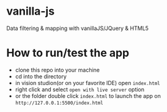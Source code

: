 # vanilla-js
Data filtering &amp; mapping with vanillaJS/JQuery &amp; HTML5

# How to run/test the app

- clone this repo into your machine
- cd into the directory
- in vision studion(or on your favorite IDE) open `index.html`
- right click and select `open with live server` option 
- or the folder double click `index.html` to launch the app on `http://127.0.0.1:5500/index.html`
